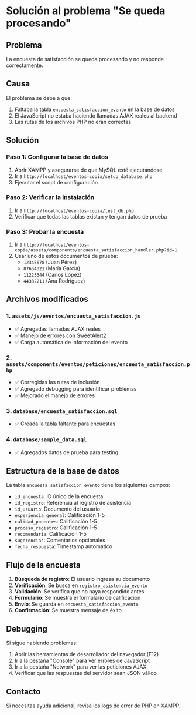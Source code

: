 # Solución al problema "Se queda procesando"

## Problema
La encuesta de satisfacción se queda procesando y no responde correctamente.

## Causa
El problema se debe a que:
1. Faltaba la tabla `encuesta_satisfaccion_evento` en la base de datos
2. El JavaScript no estaba haciendo llamadas AJAX reales al backend
3. Las rutas de los archivos PHP no eran correctas

## Solución

### Paso 1: Configurar la base de datos
1. Abrir XAMPP y asegurarse de que MySQL esté ejecutándose
2. Ir a `http://localhost/eventos-copia/setup_database.php`
3. Ejecutar el script de configuración

### Paso 2: Verificar la instalación
1. Ir a `http://localhost/eventos-copia/test_db.php`
2. Verificar que todas las tablas existan y tengan datos de prueba

### Paso 3: Probar la encuesta
1. Ir a `http://localhost/eventos-copia/assets/components/encuesta_satisfaccion_handler.php?id=1`
2. Usar uno de estos documentos de prueba:
   - `12345678` (Juan Pérez)
   - `87654321` (María García)
   - `11223344` (Carlos López)
   - `44332211` (Ana Rodríguez)

## Archivos modificados

### 1. `assets/js/eventos/encuesta_satisfaccion.js`
- ✅ Agregadas llamadas AJAX reales
- ✅ Manejo de errores con SweetAlert2
- ✅ Carga automática de información del evento

### 2. `assets/components/eventos/peticiones/encuesta_satisfaccion.php`
- ✅ Corregidas las rutas de inclusión
- ✅ Agregado debugging para identificar problemas
- ✅ Mejorado el manejo de errores

### 3. `database/encuesta_satisfaccion.sql`
- ✅ Creada la tabla faltante para encuestas

### 4. `database/sample_data.sql`
- ✅ Agregados datos de prueba para testing

## Estructura de la base de datos

La tabla `encuesta_satisfaccion_evento` tiene los siguientes campos:
- `id_encuesta`: ID único de la encuesta
- `id_registro`: Referencia al registro de asistencia
- `id_usuario`: Documento del usuario
- `experiencia_general`: Calificación 1-5
- `calidad_ponentes`: Calificación 1-5
- `proceso_registro`: Calificación 1-5
- `recomendaria`: Calificación 1-5
- `sugerencias`: Comentarios opcionales
- `fecha_respuesta`: Timestamp automático

## Flujo de la encuesta

1. **Búsqueda de registro**: El usuario ingresa su documento
2. **Verificación**: Se busca en `registro_asistencia_evento`
3. **Validación**: Se verifica que no haya respondido antes
4. **Formulario**: Se muestra el formulario de calificación
5. **Envío**: Se guarda en `encuesta_satisfaccion_evento`
6. **Confirmación**: Se muestra mensaje de éxito

## Debugging

Si sigue habiendo problemas:
1. Abrir las herramientas de desarrollador del navegador (F12)
2. Ir a la pestaña "Console" para ver errores de JavaScript
3. Ir a la pestaña "Network" para ver las peticiones AJAX
4. Verificar que las respuestas del servidor sean JSON válido

## Contacto
Si necesitas ayuda adicional, revisa los logs de error de PHP en XAMPP.